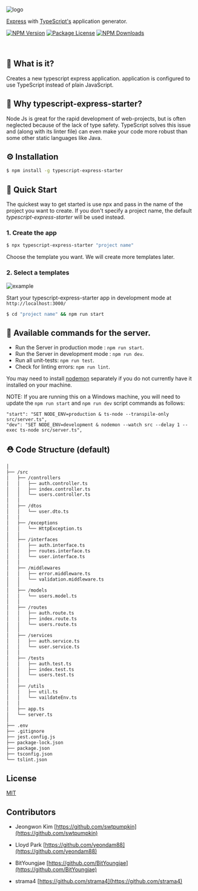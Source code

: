 <img src='https://github.com/ljlm0402/typescript-express-starter/raw/master/typescript-express-starter.jpg' border='0' alt='logo' />

[Express](https://www.npmjs.com/package/express) with [TypeScript's](https://www.npmjs.com/package/typescript) application generator.

<a href="https://www.npmjs.com/package/typescript-express-starter" target="_blank"><img src="https://img.shields.io/npm/v/typescript-express-starter.svg" alt="NPM Version" /></a>
<a href="https://www.npmjs.com/package/typescript-express-starter" target="_blank"><img src="https://img.shields.io/npm/l/typescript-express-starter.svg" alt="Package License" /></a>
<a href="https://www.npmjs.com/package/typescript-express-starter" target="_blank"><img src="https://img.shields.io/npm/dm/typescript-express-starter.svg" alt="NPM Downloads" /></a>

<br />

## 🧐 What is it?

Creates a new typescript express application.
application is configured to use TypeScript instead of plain JavaScript. 

## 🤔 Why typescript-express-starter?

Node Js is great for the rapid development of web-projects, but is often neglected because of the lack of
type safety. TypeScript solves this issue and (along with its linter file) can even make your code
more robust than some other static languages like Java.

## ⚙️ Installation

```sh
$ npm install -g typescript-express-starter
```

## 🚀 Quick Start

The quickest way to get started is use npx and pass in the name of the project you want to create.
If you don't specify a project name, the default _typescript-express-starter_ will be used instead.

### 1. Create the app

```bash
$ npx typescript-express-starter "project name"
```

Choose the template you want. We will create more templates later.

### 2. Select a templates 

<img src='https://github.com/ljlm0402/typescript-express-starter/raw/master/typescript-express-starter.gif' border='0' alt='example' />

Start your typescript-express-starter app in development mode at `http://localhost:3000/`

```bash
$ cd "project name" && npm run start
```

## 🎠 Available commands for the server.

- Run the Server in production mode : `npm run start`.
- Run the Server in development mode : `npm run dev`.
- Run all unit-tests: `npm run test`.
- Check for linting errors: `npm run lint`.

You may need to install [nodemon](https://www.npmjs.com/package/nodemon) separately if you do not currently have it installed on your machine.

NOTE: If you are running this on a Windows machine, you will need to update the `npm run start` and `npm run dev` script commands as follows:

```
"start": "SET NODE_ENV=production & ts-node --transpile-only src/server.ts",
"dev": "SET NODE_ENV=development & nodemon --watch src --delay 1 --exec ts-node src/server.ts",
```

## ⛑ Code Structure (default)

```bash
│
├── /src
│   ├── /controllers
│   │   ├── auth.controller.ts
│   │   ├── index.controller.ts
│   │   └── users.controller.ts
│   │
│   ├── /dtos
│   │   └── user.dto.ts
│   │
│   ├── /exceptions
│   │   └── HttpException.ts
│   │
│   ├── /interfaces
│   │   ├── auth.interface.ts
│   │   ├── routes.interface.ts
│   │   └── user.interface.ts
│   │
│   ├── /middlewares
│   │   ├── error.middleware.ts
│   │   └── validation.middleware.ts
│   │
│   ├── /models
│   │   └── users.model.ts
│   │
│   ├── /routes
│   │   ├── auth.route.ts
│   │   ├── index.route.ts
│   │   └── users.route.ts
│   │
│   ├── /services
│   │   ├── auth.service.ts
│   │   └── user.service.ts
│   │
│   ├── /tests
│   │   ├── auth.test.ts
│   │   ├── index.test.ts
│   │   └── users.test.ts
│   │
│   ├── /utils
│   │   ├── util.ts
│   │   └── vaildateEnv.ts
│   │
│   ├── app.ts
│   └── server.ts
│
├── .env
├── .gitignore
├── jest.config.js
├── package-lock.json
├── package.json
├── tsconfig.json
└── tslint.json
```

## License

[MIT](LICENSE)

## Contributors

* Jeongwon Kim [https://github.com/swtpumpkin](https://github.com/swtpumpkin)

* Lloyd Park [https://github.com/yeondam88](https://github.com/yeondam88)

* BitYoungjae [https://github.com/BitYoungjae](https://github.com/BitYoungjae)

* strama4 [https://github.com/strama4](https://github.com/strama4)
